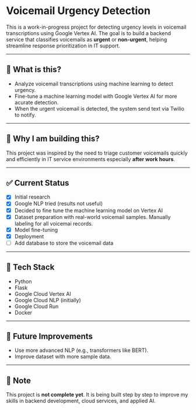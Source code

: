 # Voicemail Urgency Detection

This is a work-in-progress project for detecting urgency levels in voicemail transcriptions using Google Vertex AI. The goal is to build a backend service that classifies voicemails as **urgent** or **non-urgent**, helping streamline response prioritization in IT support.

---

## 🚀 What is this?

- Analyze voicemail transcriptions using machine learning to detect urgency.
- Fine-tune a machine learning model with Google Vertex AI for more acurate detection.
- When the urgent voicemail is detected, the system send text via Twilio to notify.

---

## 🧠 Why I am building this?

This project was inspired by the need to triage customer voicemails quickly and efficiently in IT service environments especially **after work hours**.

---

## ✅ Current Status

- [x] Initial research
- [x] Google NLP tried (results not useful)
- [x] Decided to fine tune the machine learning model on Vertex AI
- [x] Dataset preparation with real-world voicemail samples. Manually labeling for all voicemai records.
- [x] Model fine-tuning 
- [x] Deployment
- [ ] Add database to store the voicemail data

---

## 📂 Tech Stack

- Python
- Flask
- Google Cloud Vertex AI
- Google Cloud NLP (initially)
- Google Cloud Run
- Docker

---

## 📝 Future Improvements

- Use more advanced NLP (e.g., transformers like BERT).
- Improve dataset with more sample data.

---


## 📌 Note

This project is **not complete yet**. It is being built step by step to improve my skills in backend development, cloud services, and applied AI.
